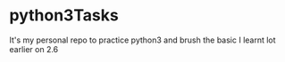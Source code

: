 # python3Tasks
It's my personal repo to practice python3 and brush the basic I learnt lot earlier on 2.6
